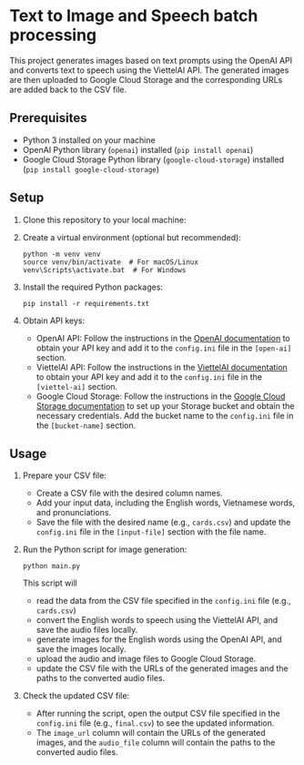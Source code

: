 # Text to Image and Speech batch processing

This project generates images based on text prompts using the OpenAI API and converts text to speech using the ViettelAI API. The generated images are then uploaded to Google Cloud Storage and the corresponding URLs are added back to the CSV file.

## Prerequisites

- Python 3 installed on your machine
- OpenAI Python library (`openai`) installed (`pip install openai`)
- Google Cloud Storage Python library (`google-cloud-storage`) installed (`pip install google-cloud-storage`)

## Setup

1. Clone this repository to your local machine:

2. Create a virtual environment (optional but recommended):
   ```
   python -m venv venv
   source venv/bin/activate  # For macOS/Linux
   venv\Scripts\activate.bat  # For Windows
   ```

3. Install the required Python packages:
   ```
   pip install -r requirements.txt
   ```

4. Obtain API keys:
   - OpenAI API: Follow the instructions in the [OpenAI documentation](https://platform.openai.com/docs/guides/images) to obtain your API key and add it to the `config.ini` file in the `[open-ai]` section.
   - ViettelAI API: Follow the instructions in the [ViettelAI documentation](https://viettelgroup.ai/document/tts) to obtain your API key and add it to the `config.ini` file in the `[viettel-ai]` section.
   - Google Cloud Storage: Follow the instructions in the [Google Cloud Storage documentation](https://cloud.google.com/storage/docs/uploading-objects#storage-upload-object-client-libraries) to set up your Storage bucket and obtain the necessary credentials. Add the bucket name to the `config.ini` file in the `[bucket-name]` section.

## Usage

1. Prepare your CSV file:
   - Create a CSV file with the desired column names.
   - Add your input data, including the English words, Vietnamese words, and pronunciations.
   - Save the file with the desired name (e.g., `cards.csv`) and update the `config.ini` file in the `[input-file]` section with the file name.

2. Run the Python script for image generation:
   ```
   python main.py
   ```

   This script will 
   - read the data from the CSV file specified in the `config.ini` file (e.g., `cards.csv`)
   - convert the English words to speech using the ViettelAI API, and save the audio files locally.
   - generate images for the English words using the OpenAI API, and save the images locally.
   - upload the audio and image files to Google Cloud Storage.
   - update the CSV file with the URLs of the generated images and the paths to the converted audio files.

3. Check the updated CSV file:
   - After running the script, open the output CSV file specified in the `config.ini` file (e.g., `final.csv`) to see the updated information.
   - The `image_url` column will contain the URLs of the generated images, and the `audio_file` column will contain the paths to the converted audio files.